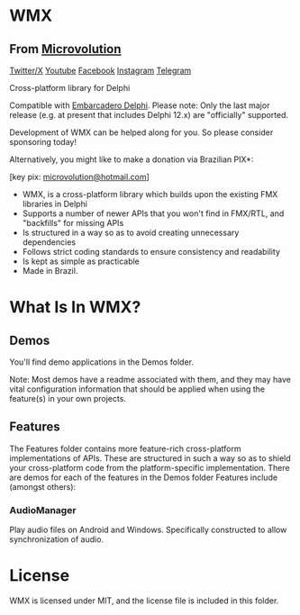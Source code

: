 # WMX
## From [Microvolution](https://github.com/microvolution)

[Twitter/X](https://x.com/microvolution)
[Youtube](https://youtube.com/microvolution)
[Facebook](https://facebook.com/microvolution)
[Instagram](https://instagram.com/microvolution)
[Telegram](https://t.me/microvolution)

Cross-platform library for Delphi

Compatible with [Embarcadero Delphi](https://wwww.embarcadero.com/). Please note: Only the last major release (e.g. at present that includes Delphi 12.x) are "officially" supported.

Development of WMX can be helped along for you. So please consider sponsoring today!

Alternatively, you might like to make a donation via Brazilian PIX*:

[key pix: microvolution@hotmail.com]

* WMX, is a cross-platform library which builds upon the existing FMX libraries in Delphi
* Supports a number of newer APIs that you won't find in FMX/RTL, and "backfills" for missing APIs
* Is structured in a way so as to avoid creating unnecessary dependencies
* Follows strict coding standards to ensure consistency and readability
* Is kept as simple as practicable
* Made in Brazil.

# What Is In WMX?

## Demos
You'll find demo applications in the Demos folder.

Note: Most demos have a readme associated with them, and they may have vital configuration information that should be applied when using the feature(s) in your own projects.

## Features
The Features folder contains more feature-rich cross-platform implementations of APIs. These are structured in such a way so as to shield your cross-platform code from the platform-specific implementation. There are demos for each of the features in the Demos folder Features include (amongst others):

### AudioManager
Play audio files on Android and Windows. Specifically constructed to allow synchronization of audio.

# License
WMX is licensed under MIT, and the license file is included in this folder.
